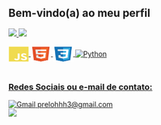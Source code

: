 ## Bem-vindo(a) ao meu perfil

 <div>
   <a href="https://github.com/sieghma">
   <img height="180em" src="https://github-readme-stats.vercel.app/api?username=sieghma&show_icons=true&theme=tokyonight&include_all_commits=true&count_private=true"/>
   <img height="180em" src="https://github-readme-stats.vercel.app/api/top-langs/?username=sieghma&layout=compact&langs_count=6&theme=tokyonight"/>
</div>
    
<div style="display: inline_block"><br>
  <img align="center" alt="Js" height="30" width="40" src="https://raw.githubusercontent.com/devicons/devicon/master/icons/javascript/javascript-plain.svg">
  <img align="center" alt="HTML" height="30" width="40" src="https://raw.githubusercontent.com/devicons/devicon/master/icons/html5/html5-original.svg">
  <img align="center" alt="CSS" height="30" width="40" src="https://raw.githubusercontent.com/devicons/devicon/master/icons/css3/css3-original.svg">
<img align="center" alt="Python" height="30" width"40" src="https://cdn.jsdelivr.net/gh/devicons/devicon@latest/icons/python/python-original.svg" />


</div>
 
<br>
 
### Redes Sociais ou e-mail de contato:
 
<div> 
<div class="email-badge">
  <img src="https://img.shields.io/badge/-Gmail-%23333?style=for-the-badge&logo=gmail&logoColor=white" alt="Gmail">
  <span class="email-text">prelohhh3@gmail.com</span>
</div>
  <a href="https://www.linkedin.com/in/iago-alan-pereira-santana-307b75230/" target="_blank"><img src="https://img.shields.io/badge/-LinkedIn-%230077B5?style=for-the-badge&logo=linkedin&logoColor=white" target="_blank"></a>
</div>
